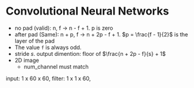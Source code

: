# Convolutional Neural Networks

* no pad (valid): n, f -> n - f + 1. p is zero
* after pad (Same): n + p, f -> n + 2p - f + 1. $p = \frac{f - 1}{2}$ is the layer
  of the pad
* The value `f` is always odd.
* stride $s$. output dimention: floor of $\frac{n + 2p - f}{s} + 1$
* 2D image
   * num_channel must match


input: 1 x 60 x 60,  filter: 1 x 1 x 60,